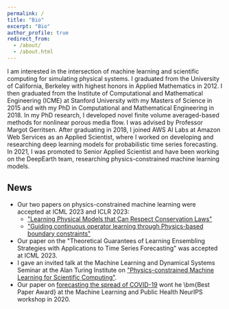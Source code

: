 ```yaml
---
permalink: /
title: "Bio"
excerpt: "Bio"
author_profile: true
redirect_from: 
  - /about/
  - /about.html
---
```


I am interested in the intersection of machine learning and scientific computing for simulating physical systems. I graduated from the University of California, Berkeley with highest honors in Applied Mathematics in 2012. I then graduated from the Institute of Computational and Mathematical Engineering (ICME) at Stanford University with my Masters of Science in 2015 and with my PhD in Computational and Mathematical Engineering in 2018. In my PhD research, I developed novel finite volume averaged-based methods for nonlinear porous media flow. I was advised by Professor Margot Gerritsen. After graduating in 2018, I joined AWS AI Labs at Amazon Web Services as an Applied Scientist, where I worked on developing and researching deep learning models for probabilistic time series forecasting. In 2021, I was promoted to Senior Applied Scientist and have been working on the DeepEarth team, researching physics-constrained machine learning models.


## News
- Our two papers on physics-constrained machine learning were accepted at ICML 2023 and ICLR 2023:
   - ["Learning Physical Models that Can Respect Conservation Laws"](https://arxiv.org/abs/2302.11002)
   - ["Guiding continuous operator learning through Physics-based boundary constraints"](https://arxiv.org/abs/2212.07477)
- Our paper on the "Theoretical Guarantees of Learning Ensembling Strategies with Applications to Time Series Forecasting" was accepted at ICML 2023.
- I gave an invited talk at the Machine Learning and Dynamical Systems Seminar at the Alan Turing Institute on ["Physics-constrained Machine Learning for Scientific Computing"](https://www.youtube.com/watch?v=ag5qEEYTNFg).
- Our paper on [forecasting the spread of COVID-19](https://www.amazon.science/blog/paper-on-forecasting-spread-of-covid-19-wins-best-paper-award) wont he \bm{Best Paper Award} at the Machine Learning and Public Health NeurIPS workshop in 2020.
